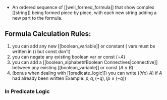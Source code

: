 - An ordered sequence of [[well_formed_formula]] that show complex [[string]] being formed piece by piece, with each new string adding a new part to the formula.
## Formula Calculation Rules:
1. you can add any new [[boolean_variable]] or constant ( vars must be written in () but const don't)
2. you can negate any existing boolean var or const $(\neg A)$
3. you can add a [[boolean_alphabet#Boolean Connectives|connective]] between any existing [[boolean_variable]] or const $(A \lor B)$
4. (bonus when dealing with [[predicate_logic]]) you can write (($\forall x$) $A$) if $A$ had already been written
Example:
$p,q,(\neg q),(p \land (\neg q))$

### In Predicate Logic
